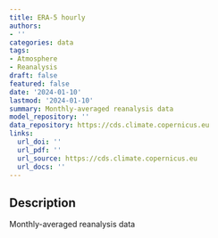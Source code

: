 ```yaml
---
title: ERA-5 hourly
authors:
- ''
categories: data
tags:
- Atmosphere
- Reanalysis
draft: false
featured: false
date: '2024-01-10'
lastmod: '2024-01-10'
summary: Monthly-averaged reanalysis data
model_repository: ''
data_repository: https://cds.climate.copernicus.eu
links:
  url_doi: ''
  url_pdf: ''
  url_source: https://cds.climate.copernicus.eu
  url_docs: ''
---
```


## Description

Monthly-averaged reanalysis data

